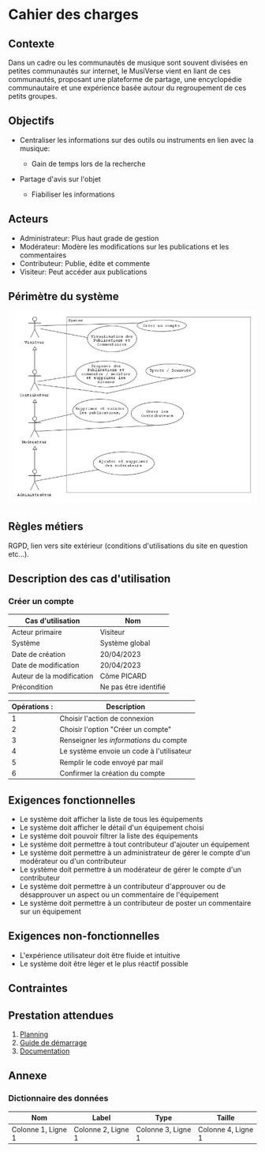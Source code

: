 # Cahier des charges

## Contexte
Dans un cadre ou les communautés de musique sont souvent divisées en petites communautés sur internet, le MusiVerse vient en liant de ces communautés, proposant une plateforme de partage, une encyclopédie communautaire et une expérience basée autour du regroupement de ces petits groupes.

## Objectifs
- Centraliser les informations sur des outils ou instruments en lien avec la musique:
  - Gain de temps lors de la recherche


- Partage d'avis sur l'objet
  - Fiabiliser les informations

## Acteurs
- Administrateur: Plus haut grade de gestion
- Modérateur: Modère les modifications sur les publications et les commentaires
- Contributeur: Publie, édite et commente 
- Visiteur: Peut accéder aux publications

## Périmètre du système
![Use Case MusiVerse](../assets/useCaseMusicVerse.jpg)

## Règles métiers
RGPD, lien vers site extérieur (conditions d'utilisations du site en question etc...).

## Description des cas d'utilisation

### Créer un compte
| Cas d'utilisation         | Nom                   |
|---------------------------|-----------------------|
| Acteur primaire           | Visiteur              |
| Système                   | Système global        |
| Date de création          | 20/04/2023            |
| Date de modification      | 20/04/2023            |
| Auteur de la modification | Côme PICARD           |
| Précondition              | Ne pas être identifié |

| Opérations :  | Description                               |
|---------------|-------------------------------------------|
| 1             | Choisir l'action de connexion             |
| 2             | Choisir l'option "Créer un compte"        |
| 3             | Renseigner les _informations_ du compte   |
| 4             | Le système envoie un code à l'utilisateur |
| 5             | Remplir le code envoyé par mail           |
| 6             | Confirmer la création du compte           |




## Exigences fonctionnelles
- Le système doit afficher la liste de tous les équipements
- Le système doit afficher le détail d'un équipement choisi
- Le système doit pouvoir filtrer la liste des équipements
- Le système doit permettre à tout contributeur d'ajouter un équipement
- Le système doit permettre à un administrateur de gérer le compte d'un modérateur ou d'un contributeur
- Le système doit permettre à un modérateur de gérer le compte d'un contributeur
- Le système doit permettre à un contributeur d'approuver ou de désapprouver un aspect ou un commentaire de l'équipement
- Le système doit permettre à un contributeur de poster un commentaire sur un équipement

## Exigences non-fonctionnelles
- L'expérience utilisateur doit être fluide et intuitive
- Le système doit être léger et le plus réactif possible

## Contraintes


## Prestation attendues
1. [Planning]()
2. [Guide de démarrage]()
3. [Documentation]()
## Annexe

### Dictionnaire des données

| Nom                | Label              | Type               | Taille             |
|--------------------|--------------------|--------------------|--------------------|
| Colonne 1, Ligne 1 | Colonne 2, Ligne 1 | Colonne 3, Ligne 1 | Colonne 4, Ligne 1 |